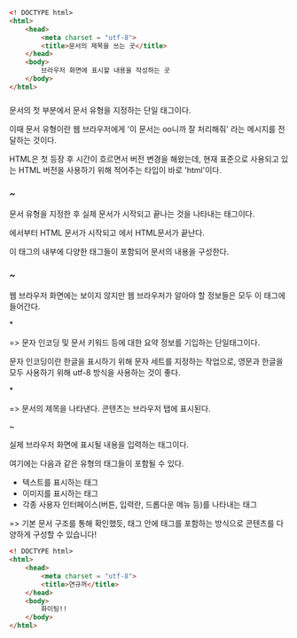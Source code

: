 ```html
<! DOCTYPE html>
<html>
    <head>
        <meta charset = "utf-8">
        <title>문서의 제목을 쓰는 곳</title>
    </head>
    <body>
        브라우저 화면에 표시할 내용을 작성하는 곳
    </body>
</html>

```



### <!DOCTYPE html>

문서의 첫 부분에서 문서 유형을 지정하는 단일 태그이다.

이때 문서 유형이란 웹 브라우저에게 '이 문서는 oo니까 잘 처리해줘' 라는 메시지를 전달하는 것이다.



HTML은 첫 등장 후 시간이 흐르면서 버전 변경을 해왔는데, 현재 표준으로 사용되고 있는 HTML 버전을 사용하기 위해 적어주는 타입이 바로 'html'이다.



### <html>~</html>

문서 유형을 지정한 후 실제 문서가 시작되고 끝나는 것을 나타내는 태그이다.

<html> 에서부터 HTML 문서가 시작되고 </html>에서 HTML문서가 끝난다.

이 태그의 내부에 다양한 태그들이 포함되어 문서의 내용을 구성한다.



### <head>~</head>

웹 브라우저 화면에는 보이지 않지만 웹 브라우저가 알아야 할 정보들은 모두 이 태그에 들어간다.

*<meta charset = "utf-8">

=> 문자 인코딩 및 문서 키워드 등에 대한 요약 정보를 기입하는 단일태그이다.

문자 인코딩이란 한글을 표시하기 위해 문자 세트를 지정하는 작업으로, 영문과 한글을 모두 사용하기 위해 utf-8 방식을 사용하는 것이 좋다.



*<title> ~ </title>

=> 문서의 제목을 나타낸다. 콘텐츠는 브라우저 탭에 표시된다.



<body> ~ </body>

실제 브라우저 화면에 표시될 내용을 입력하는 태그이다.

여기에는 다음과 같은 유형의 태그들이 포함될 수 있다.

- 텍스트를 표시하는 태그
- 이미지를 표시하는 태그
- 각종 사용자 인터페이스(버튼, 입력란, 드롭다운 메뉴 등)를 나타내는 태그



=> 기본 문서 구조를 통해 확인했듯, 태그 안에 태그를 포함하는 방식으로 콘텐츠를 다양하게 구성할 수 있습니다!



```html
<! DOCTYPE html>
<html>
    <head>
        <meta charset = "utf-8">
        <title>연규꺼</title>
    </head>
    <body>
        화이팅!!
    </body>
</html>

```







